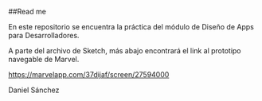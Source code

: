 ##Read me

En este repositorio se encuentra la práctica del módulo de Diseño de Apps para Desarrolladores.

A parte del archivo de Sketch, más abajo encontrará el link al prototipo navegable de Marvel.

https://marvelapp.com/37dijaf/screen/27594000

Daniel Sánchez 

